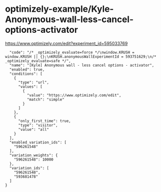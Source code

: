 optimizely-example/Kyle-Anonymous-wall-less-cancel-options-activator
===================================================================

https://www.optimizely.com/edit?experiment_id=595033769

```json{
  "code": "/* _optimizely_evaluate=force */\nwindow.KRUSH = window.KRUSH || {};\nKRUSH.anonymousWallExperimentId = 593751629;\n/* _optimizely_evaluate=safe */",
  "name": "[Kyle] Anonymous wall - less cancel options - activator",
  "enabled": true,
  "conditions": [
    {
      "type": "url",
      "values": [
        {
          "value": "https://www.optimizely.com/edit",
          "match": "simple"
        }
      ]
    },
    {
      "only_first_time": true,
      "type": "visitor",
      "value": "all"
    }
  ],
  "enabled_variation_ids": [
    "596261548"
  ],
  "variation_weights": {
    "596261548": 10000
  },
  "variation_ids": [
    "596261548",
    "593681478"
  ]
}
```